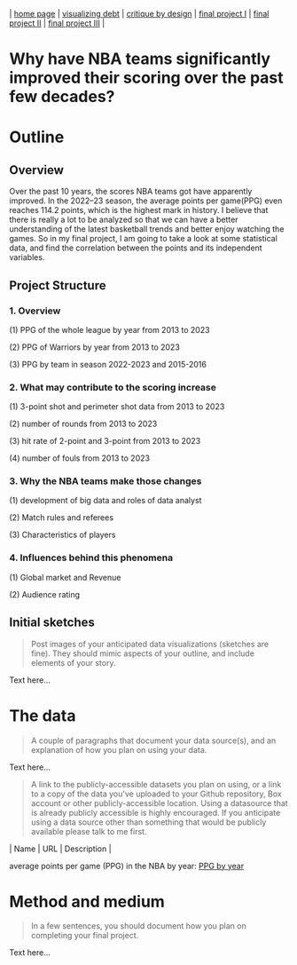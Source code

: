 | [home page](https://cmustudent.github.io/tswd-portfolio-templates/) | [visualizing debt](visualizing-government-debt) | [critique by design](critique-by-design) | [final project I](final-project-part-one) | [final project II](final-project-part-two) | [final project III](final-project-part-three) |
# Why have NBA teams significantly improved their scoring over the past few decades?

# Outline

## Overview
Over the past 10 years, the scores NBA teams got have apparently improved. In the 2022–23 season, the average points per game(PPG) even reaches 114.2 points, which is the highest mark in history. I believe that there is really a lot to be analyzed so that we can have a better understanding of the latest basketball trends and better enjoy watching the games. So in my final project, I am going to take a look at some statistical data, and find the correlation between the points and its independent variables. 

## Project Structure
### 1. Overview
   
   (1) PPG of the whole league by year from 2013 to 2023

   (2) PPG of Warriors by year from 2013 to 2023

   (3) PPG by team in season 2022-2023 and 2015-2016
   
### 2. What may contribute to the scoring increase

   (1) 3-point shot and perimeter shot data from 2013 to 2023

   (2) number of rounds from 2013 to 2023
   
   (3) hit rate of 2-point and 3-point from 2013 to 2023
   
   (4) number of fouls from 2013 to 2023

### 3. Why the NBA teams make those changes

   (1) development of big data and roles of data analyst
   
   (2) Match rules and referees
   
   (3) Characteristics of players

### 4. Influences behind this phenomena

   (1) Global market and Revenue
   
   (2) Audience rating

   


## Initial sketches
> Post images of your anticipated data visualizations (sketches are fine). They should mimic aspects of your outline, and include elements of your story.  

Text here...

# The data
> A couple of paragraphs that document your data source(s), and an explanation of how you plan on using your data. 

Text here...

> A link to the publicly-accessible datasets you plan on using, or a link to a copy of the data you've uploaded to your Github repository, Box account or other publicly-accessible location. Using a datasource that is already publicly accessible is highly encouraged.  If you anticipate using a data source other than something that would be publicly available please talk to me first. 

| Name | URL | Description |

average points per game (PPG) in the NBA by year: [PPG by year](https://www.sportskeeda.com/basketball/what-average-points-per-game-ppg-nba-year-looking-last-decade-evolution-scoring)

# Method and medium
> In a few sentences, you should document how you plan on completing your final project. 

Text here...
